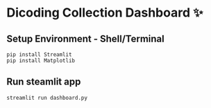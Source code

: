 # Dicoding Collection Dashboard ✨

## Setup Environment - Shell/Terminal
```
pip install Streamlit
pip install Matplotlib

```

## Run steamlit app
```
streamlit run dashboard.py
```
